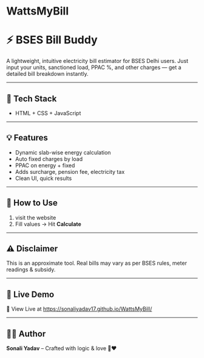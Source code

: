 # WattsMyBill

# ⚡️ BSES Bill Buddy

A lightweight, intuitive electricity bill estimator for BSES Delhi users. Just input your units, sanctioned load, PPAC %, and other charges — get a detailed bill breakdown instantly.

---

## 🔧 Tech Stack
- HTML + CSS + JavaScript
---

## 💡 Features
- Dynamic slab-wise energy calculation
- Auto fixed charges by load
- PPAC on energy + fixed
- Adds surcharge, pension fee, electricity tax
- Clean UI, quick results

---

## 🚀 How to Use
1. visit the website
3. Fill values → Hit **Calculate**

---

## ⚠️ Disclaimer
This is an approximate tool. Real bills may vary as per BSES rules, meter readings & subsidy.

---

## 📌 Live Demo
🔗 View Live at https://sonaliyadav17.github.io/WattsMyBill/

---

## 👩‍💻 Author
**Sonali Yadav** – Crafted with logic & love 🧠❤️
